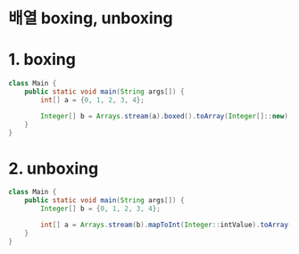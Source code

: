 # 배열 boxing, unboxing

# 1. boxing
```java
class Main {
    public static void main(String args[]) {
        int[] a = {0, 1, 2, 3, 4};

        Integer[] b = Arrays.stream(a).boxed().toArray(Integer[]::new);
    }
}
```

# 2. unboxing
```java
class Main {
    public static void main(String args[]) {
        Integer[] b = {0, 1, 2, 3, 4};

        int[] a = Arrays.stream(b).mapToInt(Integer::intValue).toArray();
    }
}
```